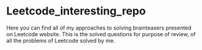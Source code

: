 # Leetcode_interesting_repo
Here you can find all of my approaches to solving brainteasers presented on Leetcode website.
This is the solved questions for purpose of review, of all the problems of Leetcode solved by me.
